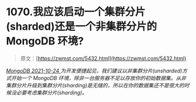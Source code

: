<!--yml
category: 未分类
date: 0001-01-01 00:00:00
--->

# 1070.我应该启动一个集群分片(sharded)还是一个非集群分片的 MongoDB 环境?

> 原文：[https://zwmst.com/5432.html](https://zwmst.com/5432.html)

   [ *MongoDB* ](https://zwmst.com/mongodb)*[ <time datetime="2021-10-25T00:51:57+08:00"> 2021-10-24 </time> ](https://zwmst.com/5432.html)  为开发便捷起见，我们建议以非集群分片(unsharded)方式开始一个 MongoDB 环境，除非一台服务器不足以存放你的初始数据集。从非集群分片升级到集群分片(sharding)是无缝的，所以在你的数据集还不是很大的时候没必要考虑集群分片(sharding)。*